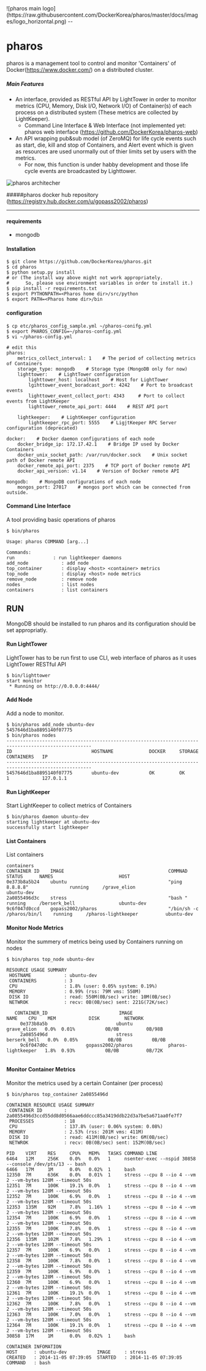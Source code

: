 <meta property="og:image" content="https://avatars1.githubusercontent.com/u/8240809?v=2&amp;s=400" />
![pharos main logo](https://raw.githubusercontent.com/DockerKorea/pharos/master/docs/images/logo_horizontal.png)
--

pharos
======
pharos is a management tool to control and monitor 'Containers' of Docker(https://www.docker.com/) on a distributed cluster.

##### Main Features
  - An interface, provided as RESTful API by LightTower in order to monitor metrics (CPU, Memory, Disk I/O, Network I/O) of Container(s) of each process on a distributed system (These metrics are collected by LightKeeper).
    - Command Line Interface & Web Interface (not implemented yet: pharos web interface (https://github.com/DockerKorea/pharos-web)
  - An API wrapping pub&sub model (of ZeroMQ) for life cycle events such as start, die, kill and stop of Containers, and Alert event which is given as resources are used unormally out of thier limits set by users with the metrics.
      - For now, this function is under habby development and those life cycle events are broadcasted by Lighttower.

![pharos architecher](https://raw.githubusercontent.com/DockerKorea/pharos/master/docs/images/pharos-architecher.png)

#####pharos docker hub repository (https://registry.hub.docker.com/u/gopass2002/pharos)

---

#### requirements
- mongodb

#### Installation

```
$ git clone https://github.com/DockerKorea/pharos.git
$ cd pharos    
$ python setup.py install  
# or (The install way above might not work appropriately. 
#      So, please use environment variables in order to install it.)
$ pip install -r requirements.txt
$ export PYTHONPATH=<Pharos home dir>/src/python
$ export PATH=<Pharos home dir>/bin
```

#### configuration
```
$ cp etc/pharos_config_sample.yml ~/pharos-conifg.yml
$ export PHAROS_CONFIG=~/pharos-config.yml 
$ vi ~/pharos-config.yml 

# edit this
pharos:
    metrics_collect_interval: 1    # The period of collecting metrics of Containers
    storage_type: mongodb    # Storage type (MongoDB only for now)
    lighttower:    # LightTower configuration
        lighttower_host: localhost    # Host for LightTower
        lgihttower_event_boradcast_port: 4242    # Port to broadcast events
        lighttower_event_collect_port: 4343     # Port to collect events from LightKeeper
        lighttower_remote_api_port: 4444    # REST API port

    lightkeeper:    # LightKeeper configuration
        lightkeeper_rpc_port: 5555    # LigjtKeeper RPC Server configuration (deprecated)

docker:    # Docker daemon configurations of each node
    docker_bridge_ip: 172.17.42.1    # Bridge IP used by Docker Containers
    docker_unix_socket_path: /var/run/docker.sock    # Unix socket path of Docker remote API
    docker_remote_api_port: 2375    # TCP port of Docker remote API
    docker_api_version: v1.14    # Version of Docker remote API

mongodb:    # MongoDB configurations of each node
    mongos_port: 27017    # mongos port which can be connected from outside.

```

#### Command Line Interface
A tool providing basic operations of pharos
```
$ bin/pharos

Usage: pharos COMMAND [arg...]

Commands:
run              : run lightkeeper daemons
add_node            : add node
top_container       : display <host> <container> metrics
top_node            : display <host> node metrics
remove_node         : remove node
nodes               : list nodes
containers          : list containers
```

## RUN
MongoDB should be installed to run pharos and its configuration should be set appropriatly.

#### Run LightTower
LightTower has to be run first to use CLI, web interface of pharos as it uses LightTower RESTful API
```
$ bin/lighttower
start monitor
 * Running on http://0.0.0.0:4444/
```
#### Add Node
Add a node to monitor.
```
$ bin/pharos add_node ubuntu-dev
5457646d1ba8895140f07775
$ bin/pharos nodes
-----------------------------------------------------------------------------------------------------
ID                             HOSTNAME             DOCKER     STORAGE    CONTAINERS   IP
-----------------------------------------------------------------------------------------------------
5457646d1ba8895140f07775       ubuntu-dev           OK         OK         1            127.0.1.1
```

#### Run LightKeeper
Start LightKeeper to collect metrics of Containers

```
$ bin/pharos daemon ubuntu-dev
starting lightkeeper at ubuntu-dev
successfully start lightkeeper
```

#### List Containers
List containers
```
containers
CONTAINER ID    IMAGE                                      COMMNAD                      STATUS      NAMES                        HOST
0e373b8a5b24    ubuntu                                     "ping 8.8.8.8"               running     /grave_elion                 ubuntu-dev
2a0855496d3c    stress                                     "bash "                      running     /berserk_bell                ubuntu-dev
9c6f047d0ccd    gopass2002/pharos                          "/bin/sh -c /pharos/bin/l    running     /pharos-lightkeeper          ubuntu-dev
```

#### Monitor Node Metrics
Monitor the summery of metrics being used by Containers running on nodes
```
$ bin/pharos top_node ubuntu-dev

RESOURCE USAGE SUMMARY
 HOSTNAME            : ubuntu-dev
 CONTAINERS          : 3
 CPU                 : 1.8% (user: 0.05% system: 0.19%)
 MEMORY              : 0.99% (rss: 79M vms: 550M)
 DISK IO             : read: 550M(0B/sec) write: 10M(0B/sec)
 NETWROK             : recv: 0B(0B/sec) sent: 221G(72K/sec)

   CONTAINER_ID                          IMAGE                           NAME    CPU    MEM            DISK         NETWORK
     0e373b8a5b                         ubuntu                    grave_elion   0.0%  0.01%           0B/0B          0B/98B
     2a0855496d                         stress                   berserk_bell   0.0%  0.05%           0B/0B           0B/0B
     9c6f047d0c              gopass2002/pharos             pharos-lightkeeper   1.8%  0.93%           0B/0B          0B/72K
     
```

#### Monitor Container Metrics
Monitor the metrics used by a certain Container (per process)
```
$ bin/pharos top_container 2a0855496d

CONTAINER RESOURCE USAGE SUMMARY
 CONTAINER ID        : 2a0855496d3ccd55dd8d0566aae6ddccc85a3419ddb22d3a7be5a671aa0fe7f7
 PROCESSES           : 18
 CPU                 : 137.8% (user: 0.06% system: 0.08%)
 MEMORY              : 2.53% (rss: 201M vms: 411M)
 DISK IO             : read: 411M(0B/sec) write: 6M(0B/sec)
 NETWROK             : recv: 0B(0B/sec) sent: 152M(0B/sec)

PID    VIRT    RES     CPU%   MEM%   TASKS COMMAND LINE
6464   12M     256K    0.0%   0.0%   1     nsenter-exec --nspid 30858 --console /dev/pts/13 -- bash
6466   17M     1M      0.0%   0.02%  1     bash
12350  7M      636K    0.0%   0.01%  1     stress --cpu 8 --io 4 --vm 2 --vm-bytes 128M --timeout 50s
12351  7M      100K    19.1%  0.0%   1     stress --cpu 8 --io 4 --vm 2 --vm-bytes 128M --timeout 50s
12352  7M      100K    6.9%   0.0%   1     stress --cpu 8 --io 4 --vm 2 --vm-bytes 128M --timeout 50s
12353  135M    92M     7.8%   1.16%  1     stress --cpu 8 --io 4 --vm 2 --vm-bytes 128M --timeout 50s
12354  7M      100K    6.9%   0.0%   1     stress --cpu 8 --io 4 --vm 2 --vm-bytes 128M --timeout 50s
12355  7M      100K    7.8%   0.0%   1     stress --cpu 8 --io 4 --vm 2 --vm-bytes 128M --timeout 50s
12356  135M    102M    7.8%   1.29%  1     stress --cpu 8 --io 4 --vm 2 --vm-bytes 128M --timeout 50s
12357  7M      100K    6.9%   0.0%   1     stress --cpu 8 --io 4 --vm 2 --vm-bytes 128M --timeout 50s
12358  7M      100K    7.8%   0.0%   1     stress --cpu 8 --io 4 --vm 2 --vm-bytes 128M --timeout 50s
12359  7M      100K    6.9%   0.0%   1     stress --cpu 8 --io 4 --vm 2 --vm-bytes 128M --timeout 50s
12360  7M      100K    6.9%   0.0%   1     stress --cpu 8 --io 4 --vm 2 --vm-bytes 128M --timeout 50s
12361  7M      100K    19.1%  0.0%   1     stress --cpu 8 --io 4 --vm 2 --vm-bytes 128M --timeout 50s
12362  7M      100K    7.8%   0.0%   1     stress --cpu 8 --io 4 --vm 2 --vm-bytes 128M --timeout 50s
12363  7M      100K    7.0%   0.0%   1     stress --cpu 8 --io 4 --vm 2 --vm-bytes 128M --timeout 50s
12364  7M      100K    19.1%  0.0%   1     stress --cpu 8 --io 4 --vm 2 --vm-bytes 128M --timeout 50s
30858  17M     1M      0.0%   0.02%  1     bash

CONTAINER INFOMATION
HOST      : ubuntu-dev           IMAGE     : stress
CREATED   : 2014-11-05 07:39:05  STARTED   : 2014-11-05 07:39:05
COMMAND   : bash
```
